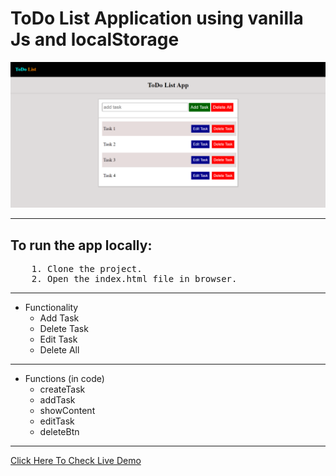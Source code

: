 # ToDo List Application using vanilla Js and localStorage

![markdown logo](./image.png)

<hr>

## To run the app locally:
<pre>
    1. Clone the project.
    2. Open the index.html file in browser.
</pre>
<hr>

* Functionality
    * Add Task
    * Delete Task
    * Edit Task
    * Delete All
<hr>

* Functions (in code)
    * createTask
    * addTask
    * showContent
    * editTask
    * deleteBtn

<hr>

[Click Here To Check Live Demo](https://ayushkumar731.github.io/to-to-list/)

